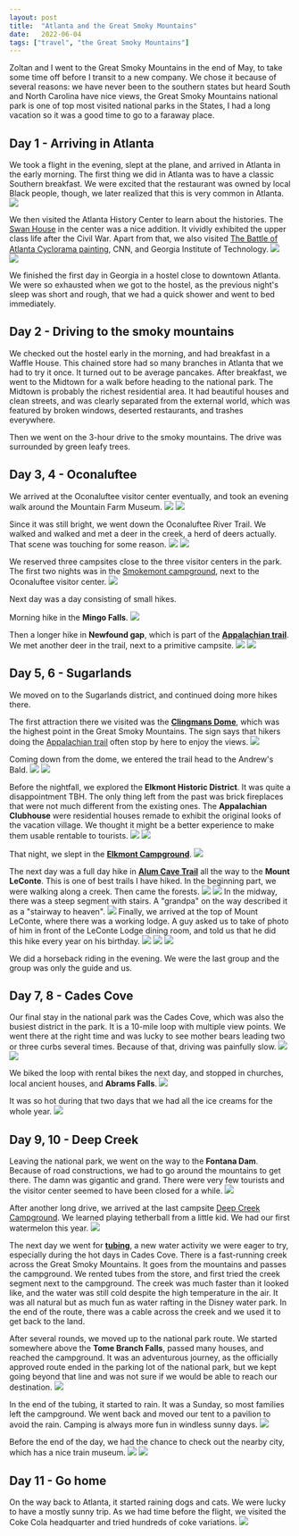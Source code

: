 ```yaml
---
layout: post
title:  "Atlanta and the Great Smoky Mountains"
date:   2022-06-04
tags: ["travel", "the Great Smoky Mountains"]
---
```


Zoltan and I went to the Great Smoky Mountains in the end of May, to take some time off before I transit to a new company. We chose it because of several reasons: we have never been to the southern states but heard South and North Carolina have nice views, the Great Smoky Mountains national park is one of top most visited national parks in the States, I had a long vacation so it was a good time to go to a faraway place.

## Day 1 - Arriving in Atlanta
We took a flight in the evening, slept at the plane, and arrived in Atlanta in the early morning. The first thing we did in Atlanta was to have a classic Southern breakfast. We were excited that the restaurant was owned by local Black people, though, we later realized that this is very common in Atlanta.
<img src="/media/atlanta-and-the-great-smoky-mountains/IMG_5388.JPG" />

We then visited the Atlanta History Center to learn about the histories. The <a href="https://www.atlantahistorycenter.com/buildings-and-grounds/swan-house/">Swan House</a> in the center was a nice addition. It vividly exhibited the upper class life after the Civil War. Apart from that, we also visited <a href="https://www.atlantahistorycenter.com/exhibitions/cyclorama/">The Battle of Atlanta Cyclorama painting</a>, CNN, and Georgia Institute of Technology.
<img src="/media/atlanta-and-the-great-smoky-mountains/IMG_5406.JPG" />
<img src="/media/atlanta-and-the-great-smoky-mountains/IMGR23429.JPG" />


We finished the first day in Georgia in a hostel close to downtown Atlanta. We were so exhausted when we got to the hostel, as the previous night's sleep was short and rough, that we had a quick shower and went to bed immediately.

## Day 2 - Driving to the smoky mountains
We checked out the hostel early in the morning, and had breakfast in a Waffle House. This chained store had so many branches in Atlanta that we had to try it once. It turned out to be average pancakes. After breakfast, we went to the Midtown for a walk before heading to the national park. The Midtown is probably the richest residential area. It had beautiful houses and clean streets, and was clearly separated from the external world, which was featured by broken windows, deserted restaurants, and trashes everywhere.

Then we went on the 3-hour drive to the smoky mountains. The drive was surrounded by green leafy trees.

## Day 3, 4 - Oconaluftee
We arrived at the Oconaluftee visitor center eventually, and took an evening walk around the Mountain Farm Museum.
<img src="/media/atlanta-and-the-great-smoky-mountains/IMGR23476.JPG" />
<img src="/media/atlanta-and-the-great-smoky-mountains/IMGR23481.JPG" />

Since it was still bright, we went down the Oconaluftee River Trail. We walked and walked and met a deer in the creek, a herd of deers actually. That scene was touching for some reason.
<img src="/media/atlanta-and-the-great-smoky-mountains/IMGR23490.JPG" />
<img src="/media/atlanta-and-the-great-smoky-mountains/IMG_5442.JPG" />

We reserved three campsites close to the three visitor centers in the park. The first two nights was in the <a href="https://www.recreation.gov/camping/campgrounds/232486">Smokemont campground</a>, next to the Oconaluftee visitor center.
<img src="/media/atlanta-and-the-great-smoky-mountains/IMGR23493.JPG" />

Next day was a day consisting of small hikes.

Morning hike in the <b>Mingo Falls</b>.
<img src="/media/atlanta-and-the-great-smoky-mountains/IMG_5445.JPG" />

Then a longer hike in <b>Newfound gap</b>, which is part of the <a href="https://en.wikipedia.org/wiki/Appalachian_Trail"><b>Appalachian trail</b></a>. We met another deer in the trail, next to a primitive campsite.
<img src="/media/atlanta-and-the-great-smoky-mountains/IMGR23523.JPG" />
<img src="/media/atlanta-and-the-great-smoky-mountains/IMGR23541.JPG" />

## Day 5, 6 - Sugarlands
We moved on to the Sugarlands district, and continued doing more hikes there.

The first attraction there we visited was the <a href="https://www.nps.gov/grsm/planyourvisit/clingmansdome.htm"><b>Clingmans Dome</b></a>, which was the highest point in the Great Smoky Mountains. The sign says that hikers doing the <a href="https://en.wikipedia.org/wiki/Appalachian_Trail">Appalachian trail</a> often stop by here to enjoy the views.
<img src="/media/atlanta-and-the-great-smoky-mountains/IMGR23563.JPG" />

Coming down from the dome, we entered the trail head to the Andrew's Bald.
<img src="/media/atlanta-and-the-great-smoky-mountains/IMGR23584.JPG" />
<img src="/media/atlanta-and-the-great-smoky-mountains/IMGR23599.JPG" />

Before the nightfall, we explored the <b>Elkmont Historic District</b>. It was quite a disappointment TBH. The only thing left from the past was brick fireplaces that were not much different from the existing ones. The <b>Appalachian Clubhouse</b> were residential houses remade to exhibit the original looks of the vacation village. We thought it might be a better experience to make them usable rentable to tourists.
<img src="/media/atlanta-and-the-great-smoky-mountains/IMGR23621.JPG" />
<img src="/media/atlanta-and-the-great-smoky-mountains/IMGR23613.JPG" />

That night, we slept in the <a href="https://www.recreation.gov/camping/campgrounds/232487"><b>Elkmont Campground</b></a>.
<img src="/media/atlanta-and-the-great-smoky-mountains/IMGR23610.JPG" />

The next day was a full day hike in <a href="https://www.alltrails.com/trail/us/tennessee/alum-cave-trail-to-mount-leconte"><b>Alum Cave Trail</b></a> all the way to the <b>Mount LeConte</b>. This is one of best trails I have hiked. In the beginning part, we were walking along a creek. Then came the forests.
<img src="/media/atlanta-and-the-great-smoky-mountains/IMGR23629.JPG" />
<img src="/media/atlanta-and-the-great-smoky-mountains/IMGR23641.JPG" />
In the midway, there was a steep segment with stairs. A "grandpa" on the way described it as a "stairway to heaven".
<img src="/media/atlanta-and-the-great-smoky-mountains/IMGR23634.JPG" />
Finally, we arrived at the top of Mount LeConte, where there was a working lodge. A guy asked us to take of photo of him in front of the LeConte Lodge dining room, and told us that he did this hike every year on his birthday.
<img src="/media/atlanta-and-the-great-smoky-mountains/IMGR23659.JPG" />
<img src="/media/atlanta-and-the-great-smoky-mountains/IMGR23661.JPG" />
<img src="/media/atlanta-and-the-great-smoky-mountains/IMGR23697.JPG" />

We did a horseback riding in the evening. We were the last group and the group was only the guide and us.

## Day 7, 8 - Cades Cove
Our final stay in the national park was the Cades Cove, which was also the busiest district in the park. It is a 10-mile loop with multiple view points. We went there at the right time and was lucky to see mother bears leading two or three curbs several times. Because of that, driving was painfully slow.
<img src="/media/atlanta-and-the-great-smoky-mountains/IMGR23742.JPG" />
<img src="/media/atlanta-and-the-great-smoky-mountains/IMGR23730.JPG" />

We biked the loop with rental bikes the next day, and stopped in churches, local ancient houses, and <b>Abrams Falls</b>.
<img src="/media/atlanta-and-the-great-smoky-mountains/IMGR23765.JPG" />

It was so hot during that two days that we had all the ice creams for the whole year.
<img src="/media/atlanta-and-the-great-smoky-mountains/IMG_5479.JPG" />

## Day 9, 10 - Deep Creek
Leaving the national park, we went on the way to the <b>Fontana Dam</b>. Because of road constructions, we had to go around the mountains to get there. The damn was gigantic and grand. There were very few tourists and the visitor center seemed to have been closed for a while.
<img src="/media/atlanta-and-the-great-smoky-mountains/IMGR23798.JPG" />

After another long drive, we arrived at the last campsite <a href="https://www.deepcreekcamping.com/index.html">Deep Creek Campground</a>. We learned playing tetherball from a little kid. We had our first watermelon this year.
<img src="/media/atlanta-and-the-great-smoky-mountains/IMG_5502.JPG" />

The next day we went for <a href="https://en.wikipedia.org/wiki/Tubing_(recreation)"><b>tubing</b></a>, a new water activity we were eager to try, especially during the hot days in Cades Cove. There is a fast-running creek across the Great Smoky Mountains. It goes from the mountains and passes the campground. We rented tubes from the store, and first tried the creek segment next to the campground. The creek was much faster than it looked like, and the water was still cold despite the high temperature in the air. It was all natural but as much fun as water rafting in the Disney water park. In the end of the route, there was a cable across the creek and we used it to get back to the land.

After several rounds, we moved up to the national park route. We started somewhere above the <b>Tome Branch Falls</b>, passed many houses, and reached the campground. It was an adventurous journey, as the officially approved route ended in the parking lot of the national park, but we kept going beyond that line and was not sure if we would be able to reach our destination.
<img src="/media/atlanta-and-the-great-smoky-mountains/IMGR23804.JPG" />

In the end of the tubing, it started to rain. It was a Sunday, so most families left the campground. We went back and moved our tent to a pavilion to avoid the rain. Camping is always more fun in windless sunny days.
<img src="/media/atlanta-and-the-great-smoky-mountains/IMG_5503.JPG" />

Before the end of the day, we had the chance to check out the nearby city, which has a nice train museum.
<img src="/media/atlanta-and-the-great-smoky-mountains/IMGR23820.JPG" />
<img src="/media/atlanta-and-the-great-smoky-mountains/IMGR23838.JPG" />

## Day 11 - Go home
On the way back to Atlanta, it started raining dogs and cats. We were lucky to have a mostly sunny trip. As we had time before the flight, we visited the Coke Cola headquarter and tried hundreds of coke variations.
<img src="/media/atlanta-and-the-great-smoky-mountains/IMGR23875.JPG" />



